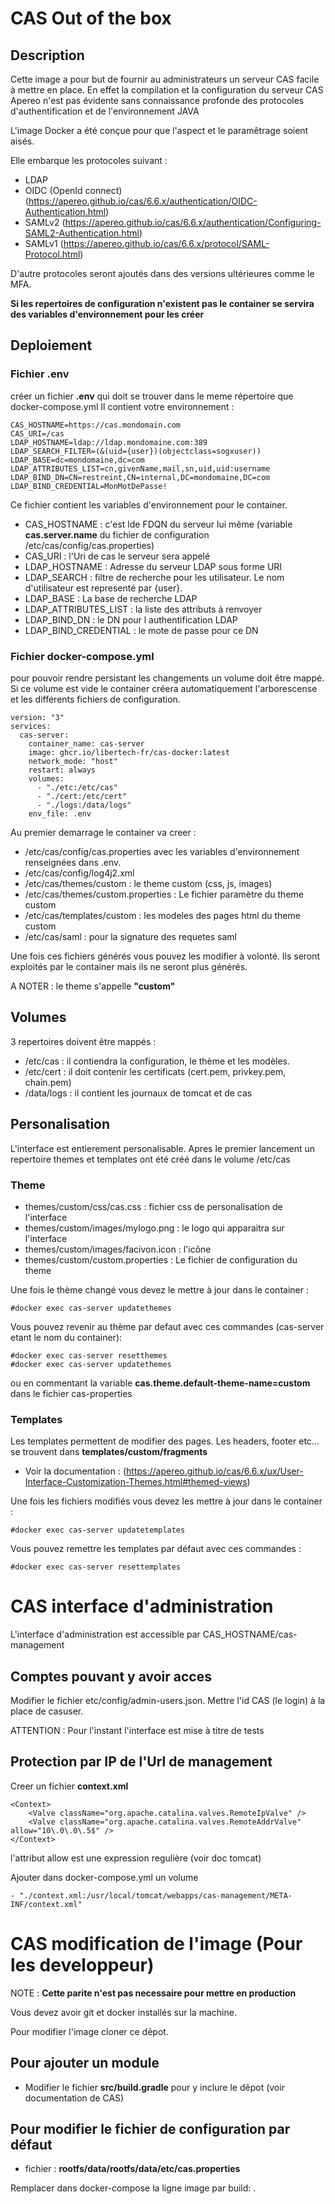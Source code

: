 
# CAS Out of the box
## Description 
Cette image a pour but de fournir au administrateurs un serveur CAS facile à mettre en place. En effet la compilation et la configuration du serveur CAS Apereo n'est pas évidente sans connaissance profonde des protocoles d'authentification et de l'environnement JAVA

L'image Docker a été conçue pour que l'aspect et le paramêtrage soient aisés. 

Elle embarque les protocoles suivant : 

* LDAP
* OIDC (OpenId connect) (https://apereo.github.io/cas/6.6.x/authentication/OIDC-Authentication.html) 
* SAMLv2 (https://apereo.github.io/cas/6.6.x/authentication/Configuring-SAML2-Authentication.html) 
* SAMLv1 (https://apereo.github.io/cas/6.6.x/protocol/SAML-Protocol.html) 

D'autre protocoles seront ajoutés dans des versions ultérieures comme le MFA. 

**Si les repertoires de configuration n'existent pas le container se servira des variables d'environnement pour les créer**
 
## Deploiement 

### Fichier .env
créer un fichier **.env** qui doit se trouver dans le meme répertoire que docker-compose.yml
Il contient votre environnement : 

``` 
CAS_HOSTNAME=https://cas.mondomain.com
CAS_URI=/cas
LDAP_HOSTNAME=ldap://ldap.mondomaine.com:389
LDAP_SEARCH_FILTER=(&(uid={user})(objectclass=sogxuser))
LDAP_BASE=dc=mondomaine,dc=com
LDAP_ATTRIBUTES_LIST=cn,givenName,mail,sn,uid,uid:username
LDAP_BIND_DN=CN=restreint,CN=internal,DC=mondomaine,DC=com
LDAP_BIND_CREDENTIAL=MonMotDePasse!

```
Ce fichier contient les variables d'environnement pour le container.

* CAS_HOSTNAME : c'est lde FDQN du serveur lui même (variable **cas.server.name** du fichier de configuration /etc/cas/config/cas.properties)
* CAS_URI : l'Uri de cas le serveur sera appelé 
* LDAP_HOSTNAME : Adresse du serveur LDAP sous forme URI
* LDAP_SEARCH : filtre de recherche pour les utilisateur. Le nom d'utilisateur est representé par {user}. 
* LDAP_BASE : La base de recherche LDAP
* LDAP_ATTRIBUTES_LIST : la liste des attributs à renvoyer 
* LDAP_BIND_DN : le DN pour l authentification LDAP
* LDAP_BIND_CREDENTIAL : le mote de passe pour ce DN 

### Fichier docker-compose.yml
pour pouvoir rendre persistant les changements un volume doit être mappé. Si ce volume est vide le container créera automatiquement l'arborescense et les différents fichiers de configuration. 

```
version: "3"
services:
  cas-server:
    container_name: cas-server
    image: ghcr.io/libertech-fr/cas-docker:latest
    network_mode: "host"
    restart: always 
    volumes: 
      - "./etc:/etc/cas"
      - "./cert:/etc/cert"
      - "./logs:/data/logs"
    env_file: .env
```

Au premier demarrage le container va creer : 

* /etc/cas/config/cas.properties avec les variables d'environnement renseignées dans .env.
* /etc/cas/config/log4j2.xml
* /etc/cas/themes/custom : le theme custom (css, js, images)
* /etc/cas/themes/custom.properties : Le fichier paramètre du theme custom
* /etc/cas/templates/custom : les modeles des pages html du theme custom
* /etc/cas/saml : pour la signature des requetes saml

Une fois ces fichiers générés vous pouvez les modifier à volonté. Ils seront exploités par le container mais ils ne seront plus générés. 

A NOTER : le theme s'appelle **"custom"**

## Volumes 
3 repertoires doivent être mappés : 
* /etc/cas : il contiendra la configuration, le thème et les modèles.
* /etc/cert : il doit contenir les certificats (cert.pem, privkey.pem, chain.pem)
* /data/logs : il contient les journaux de tomcat et de cas 

## Personalisation
L'interface est entierement personalisable.
Apres le premier lancement un repertoire themes et templates ont été créé dans le volume /etc/cas
### Theme
* themes/custom/css/cas.css : fichier css de personalisation de l'interface
* themes/custom/images/mylogo.png : le logo qui apparaitra sur l'interface
* themes/custom/images/facivon.icon : l'icône 
* themes/custom/custom.properties : Le fichier de configuration du theme

Une fois le thème changé vous devez le mettre à jour dans le container : 

```
#docker exec cas-server updatethemes
```

Vous pouvez revenir au thème par defaut avec ces commandes (cas-server etant le nom du container): 


```
#docker exec cas-server resetthemes
#docker exec cas-server updatethemes
```
ou en commentant la variable **cas.theme.default-theme-name=custom** dans le fichier cas-properties

### Templates 
Les templates permettent de modifier des pages. Les headers, footer etc... se trouvent dans **templates/custom/fragments**

* Voir la documentation : (https://apereo.github.io/cas/6.6.x/ux/User-Interface-Customization-Themes.html#themed-views)

Une fois les fichiers modifiés vous devez les mettre à jour dans le container : 

```
#docker exec cas-server updatetemplates

```

Vous pouvez remettre les templates par défaut avec ces commandes : 


```
#docker exec cas-server resettemplates
```

# CAS interface d'administration 
L'interface d'administration est accessible par CAS_HOSTNAME/cas-management

## Comptes pouvant y avoir acces 
Modifier le fichier etc/config/admin-users.json. Mettre l'id CAS (le login) à la place de casuser.

ATTENTION : Pour l'instant l'interface est mise à titre de tests


## Protection par IP de l'Url de management
Creer un fichier **context.xml** 


``` 
<Context>
    <Valve className="org.apache.catalina.valves.RemoteIpValve" />
    <Valve className="org.apache.catalina.valves.RemoteAddrValve" allow="10\.0\.0\.5$" />
</Context>
``` 

l'attribut allow est une expression regulière (voir doc tomcat)

Ajouter dans docker-compose.yml un volume 

```
- "./context.xml:/usr/local/tomcat/webapps/cas-management/META-INF/context.xml"
```


# CAS modification de l'image (Pour les developpeur)
NOTE : **Cette parite n'est pas necessaire pour mettre en production**

Vous devez avoir git et docker installés sur la machine.

Pour modifier l'image cloner ce dêpot.

## Pour ajouter un module 
* Modifier le fichier **src/build.gradle** pour y inclure le dêpot (voir documentation de CAS)

## Pour modifier le fichier de configuration par défaut 
* fichier : **rootfs/data/rootfs/data/etc/cas.properties**

Remplacer dans docker-compose la ligne image par build: .



